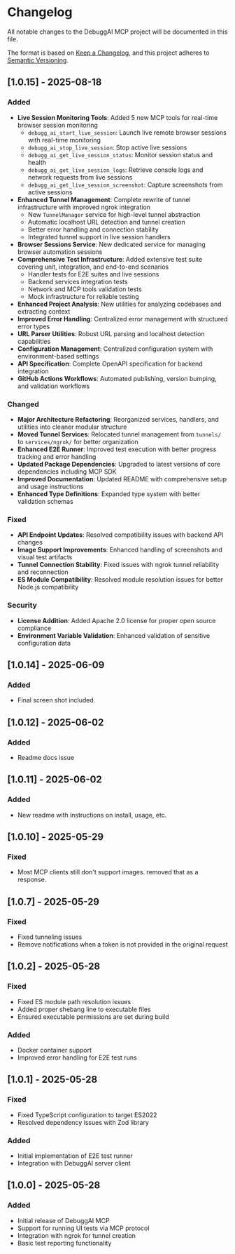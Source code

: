 # Changelog

All notable changes to the DebuggAI MCP project will be documented in this file.

The format is based on [Keep a Changelog](https://keepachangelog.com/en/1.0.0/),
and this project adheres to [Semantic Versioning](https://semver.org/spec/v2.0.0.html).

## [1.0.15] - 2025-08-18

### Added
- **Live Session Monitoring Tools**: Added 5 new MCP tools for real-time browser session monitoring
  - `debugg_ai_start_live_session`: Launch live remote browser sessions with real-time monitoring
  - `debugg_ai_stop_live_session`: Stop active live sessions
  - `debugg_ai_get_live_session_status`: Monitor session status and health
  - `debugg_ai_get_live_session_logs`: Retrieve console logs and network requests from live sessions
  - `debugg_ai_get_live_session_screenshot`: Capture screenshots from active sessions
- **Enhanced Tunnel Management**: Complete rewrite of tunnel infrastructure with improved ngrok integration
  - New `TunnelManager` service for high-level tunnel abstraction
  - Automatic localhost URL detection and tunnel creation
  - Better error handling and connection stability
  - Integrated tunnel support in live session handlers
- **Browser Sessions Service**: New dedicated service for managing browser automation sessions
- **Comprehensive Test Infrastructure**: Added extensive test suite covering unit, integration, and end-to-end scenarios
  - Handler tests for E2E suites and live sessions
  - Backend services integration tests
  - Network and MCP tools validation tests
  - Mock infrastructure for reliable testing
- **Enhanced Project Analysis**: New utilities for analyzing codebases and extracting context
- **Improved Error Handling**: Centralized error management with structured error types
- **URL Parser Utilities**: Robust URL parsing and localhost detection capabilities
- **Configuration Management**: Centralized configuration system with environment-based settings
- **API Specification**: Complete OpenAPI specification for backend integration
- **GitHub Actions Workflows**: Automated publishing, version bumping, and validation workflows

### Changed
- **Major Architecture Refactoring**: Reorganized services, handlers, and utilities into cleaner modular structure
- **Moved Tunnel Services**: Relocated tunnel management from `tunnels/` to `services/ngrok/` for better organization
- **Enhanced E2E Runner**: Improved test execution with better progress tracking and error handling
- **Updated Package Dependencies**: Upgraded to latest versions of core dependencies including MCP SDK
- **Improved Documentation**: Updated README with comprehensive setup and usage instructions
- **Enhanced Type Definitions**: Expanded type system with better validation schemas

### Fixed
- **API Endpoint Updates**: Resolved compatibility issues with backend API changes
- **Image Support Improvements**: Enhanced handling of screenshots and visual test artifacts
- **Tunnel Connection Stability**: Fixed issues with ngrok tunnel reliability and reconnection
- **ES Module Compatibility**: Resolved module resolution issues for better Node.js compatibility

### Security
- **License Addition**: Added Apache 2.0 license for proper open source compliance
- **Environment Variable Validation**: Enhanced validation of sensitive configuration data

## [1.0.14] - 2025-06-09

### Added
- Final screen shot included.

## [1.0.12] - 2025-06-02

### Added
- Readme docs issue

## [1.0.11] - 2025-06-02

### Added
- New readme with instructions on install, usage, etc.

## [1.0.10] - 2025-05-29

### Fixed
- Most MCP clients still don't support images. removed that as a response.


## [1.0.7] - 2025-05-29

### Fixed
- Fixed tunneling issues
- Remove notifications when a token is not provided in the original request

## [1.0.2] - 2025-05-28

### Fixed
- Fixed ES module path resolution issues
- Added proper shebang line to executable files
- Ensured executable permissions are set during build

### Added
- Docker container support
- Improved error handling for E2E test runs

## [1.0.1] - 2025-05-28

### Fixed
- Fixed TypeScript configuration to target ES2022
- Resolved dependency issues with Zod library

### Added
- Initial implementation of E2E test runner
- Integration with DebuggAI server client

## [1.0.0] - 2025-05-28

### Added
- Initial release of DebuggAI MCP
- Support for running UI tests via MCP protocol
- Integration with ngrok for tunnel creation
- Basic test reporting functionality 